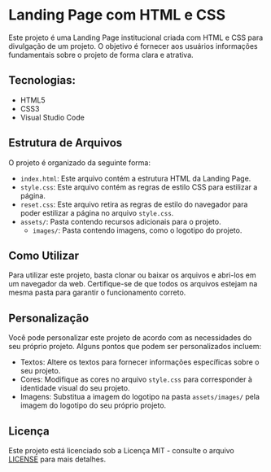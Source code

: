 # Landing Page com HTML e CSS
Este projeto é uma Landing Page institucional criada com HTML e CSS para divulgação de um projeto. O objetivo é fornecer aos usuários informações fundamentais sobre o projeto de forma clara e atrativa.

## Tecnologias:
* HTML5
* CSS3
* Visual Studio Code

## Estrutura de Arquivos
O projeto é organizado da seguinte forma:
- `index.html`: Este arquivo contém a estrutura HTML da Landing Page.
- `style.css`: Este arquivo contém as regras de estilo CSS para estilizar a página.
- `reset.css`: Este arquivo retira as regras de estilo do navegador para poder estilizar a página no arquivo `style.css`.
- `assets/`: Pasta contendo recursos adicionais para o projeto.
    - `images/`: Pasta contendo imagens, como o logotipo do projeto.

## Como Utilizar

Para utilizar este projeto, basta clonar ou baixar os arquivos e abri-los em um navegador da web. Certifique-se de que todos os arquivos estejam na mesma pasta para garantir o funcionamento correto.

## Personalização

Você pode personalizar este projeto de acordo com as necessidades do seu próprio projeto. Alguns pontos que podem ser personalizados incluem:

- Textos: Altere os textos para fornecer informações específicas sobre o seu projeto.
- Cores: Modifique as cores no arquivo `style.css` para corresponder à identidade visual do seu projeto.
- Imagens: Substitua a imagem do logotipo na pasta `assets/images/` pela imagem do logotipo do seu próprio projeto.

## Licença

Este projeto está licenciado sob a Licença MIT - consulte o arquivo [LICENSE](LICENSE) para mais detalhes.


